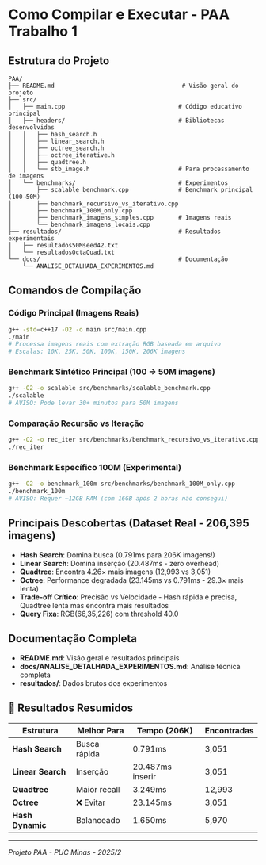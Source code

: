 # Como Compilar e Executar - PAA Trabalho 1

## Estrutura do Projeto

```
PAA/
├── README.md                                    # Visão geral do projeto
├── src/
│   ├── main.cpp                                # Código educativo principal
│   ├── headers/                                # Bibliotecas desenvolvidas
│   │   ├── hash_search.h
│   │   ├── linear_search.h
│   │   ├── octree_search.h
│   │   ├── octree_iterative.h
│   │   ├── quadtree.h
│   │   └── stb_image.h                         # Para processamento de imagens
│   └── benchmarks/                             # Experimentos
│       ├── scalable_benchmark.cpp              # Benchmark principal (100→50M)
│       ├── benchmark_recursivo_vs_iterativo.cpp
│       ├── benchmark_100M_only.cpp
│       ├── benchmark_imagens_simples.cpp       # Imagens reais
│       └── benchmark_imagens_locais.cpp
├── resultados/                                 # Resultados experimentais
│   ├── resultados50Mseed42.txt
│   └── resultadosOctaQuad.txt
└── docs/                                       # Documentação
    └── ANALISE_DETALHADA_EXPERIMENTOS.md
```

## Comandos de Compilação

### Código Principal (Imagens Reais)
```bash
g++ -std=c++17 -O2 -o main src/main.cpp
./main
# Processa imagens reais com extração RGB baseada em arquivo
# Escalas: 10K, 25K, 50K, 100K, 150K, 206K imagens
```

### Benchmark Sintético Principal (100 → 50M imagens)
```bash
g++ -O2 -o scalable src/benchmarks/scalable_benchmark.cpp
./scalable
# AVISO: Pode levar 30+ minutos para 50M imagens
```

### Comparação Recursão vs Iteração
```bash
g++ -O2 -o rec_iter src/benchmarks/benchmark_recursivo_vs_iterativo.cpp
./rec_iter
```

### Benchmark Específico 100M (Experimental)
```bash
g++ -O2 -o benchmark_100m src/benchmarks/benchmark_100M_only.cpp
./benchmark_100m
# AVISO: Requer ~12GB RAM (com 16GB após 2 horas não consegui)
```

## Principais Descobertas (Dataset Real - 206,395 imagens)

- **Hash Search**: Domina busca (0.791ms para 206K imagens!)
- **Linear Search**: Domina inserção (20.487ms - zero overhead)
- **Quadtree**: Encontra 4.26× mais imagens (12,993 vs 3,051)
- **Octree**: Performance degradada (23.145ms vs 0.791ms - 29.3× mais lenta)
- **Trade-off Crítico**: Precisão vs Velocidade - Hash rápida e precisa, Quadtree lenta mas encontra mais resultados
- **Query Fixa**: RGB(66,35,226) com threshold 40.0

## Documentação Completa

- **README.md**: Visão geral e resultados principais
- **docs/ANALISE_DETALHADA_EXPERIMENTOS.md**: Análise técnica completa
- **resultados/**: Dados brutos dos experimentos

## 🎯 Resultados Resumidos

| Estrutura | Melhor Para | Tempo (206K) | Encontradas |
|-----------|-------------|--------------|-------------|
| **Hash Search** | Busca rápida | 0.791ms | 3,051 |
| **Linear Search** | Inserção | 20.487ms inserir | 3,051 |
| **Quadtree** | Maior recall | 3.249ms | 12,993 |
| **Octree** | ❌ Evitar | 23.145ms | 3,051 |
| **Hash Dynamic** | Balanceado | 1.650ms | 5,970 |

---
*Projeto PAA - PUC Minas - 2025/2*
